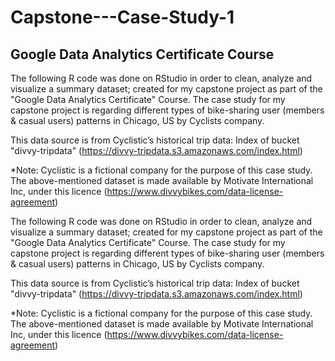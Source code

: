 # Capstone---Case-Study-1
## Google Data Analytics Certificate Course


The following R code was done on RStudio in order to clean, analyze and visualize a summary dataset; created for my capstone project as part of the "Google Data Analytics Certificate" Course. The case study for my capstone project is regarding different types of bike-sharing user (members & casual users) patterns in Chicago, US by Cyclists company.

This data source is from Cyclistic’s historical trip data: Index of bucket "divvy-tripdata" (https://divvy-tripdata.s3.amazonaws.com/index.html)

*Note: Cyclistic is a fictional company for the purpose of this case study. The above-mentioned dataset is made available by Motivate International Inc, under this licence (https://www.divvybikes.com/data-license-agreement)



The following R code was done on RStudio in order to clean, analyze and visualize a summary dataset; created for my capstone project as part of the "Google Data Analytics Certificate" Course. The case study for my capstone project is regarding different types of bike-sharing user (members & casual users) patterns in Chicago, US by Cyclists company.


This data source is from Cyclistic’s historical trip data: Index of bucket "divvy-tripdata" (https://divvy-tripdata.s3.amazonaws.com/index.html)

*Note: Cyclistic is a fictional company for the purpose of this case study. The above-mentioned dataset is made available by Motivate International Inc, under this licence (https://www.divvybikes.com/data-license-agreement)

